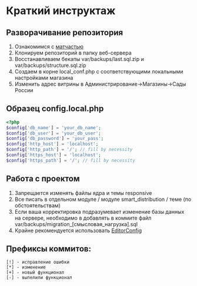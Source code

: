 # Краткий инструктаж

## Разворачивание репозитория

1. Ознакомимся с [матчастью](https://www.cs-cart.ru/docs/latest/install/)
2. Клонируем репозиторий в папку веб-сервера
3. Восстанавливаем бекапы var/backups/last.sql.zip и var/backups/structure.sql.zip
4. Создаем в корне local_conf.php с соответствующими локальными настройками магазина
5. Изменить адрес витрины в Администрирование->Магазины->Сады России

## Образец config.local.php

```php
<?php
$config['db_name'] = 'your_db_name';
$config['db_user'] = 'your_db_user';
$config['db_password'] = 'your_pass';
$config['http_host'] = 'localhost';
$config['http_path'] = '/'; // fill by necessity
$config['https_host'] = 'localhost';
$config['https_path'] = '/'; // fill by necessity
```

## Работа с проектом

1. Запрещается изменять файлы ядра и темы responsive
2. Все писать в отдельном модуле / модуле smart_distribution / теме (по обстоятельствам)
3. Если ваша корректировка подразумевает изменение базы данных на сервере, необходимо в добавлять в коммите файл var/backups/migration_[смысловая_нагрузка].sql
4. Крайне рекомендуется использовать [EditorConfig](https://EditorConfig.org)

## Префиксы коммитов:

```
[!] - исправление ошибки
[*] - изменение
[+] - новый функционал
[-] - выпелили функционал
```